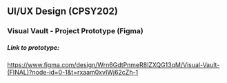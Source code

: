 ## UI/UX Design (CPSY202)
### Visual Vault - Project Prototype (Figma)

##### Link to prototype:
https://www.figma.com/design/Wrn6GdtPnmeR8lZXQG13qM/Visual-Vault-(FINAL)?node-id=0-1&t=rxaam0xvIWj62cZh-1

